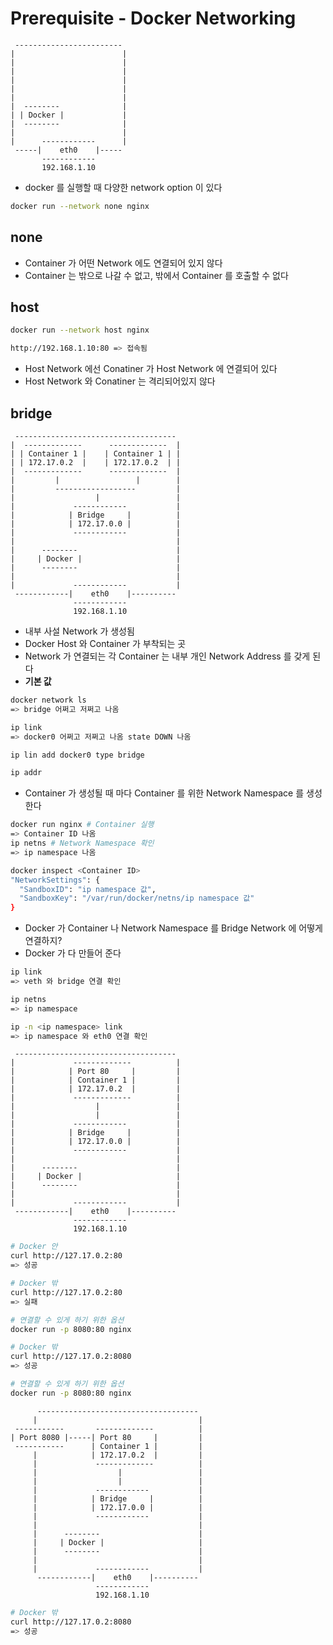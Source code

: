# Prerequisite - Docker Networking

```
 ------------------------
|                        |
|                        |
|                        |
|                        |
|                        |
|                        |
|  --------              |
| | Docker |             |
|  --------              |
|                        |
|      ------------      |
 -----|    eth0    |-----
       ------------
       192.168.1.10
```

* docker 를 실행할 때 다양한 network option 이 있다

```bash
docker run --network none nginx
```

## none

* Container 가 어떤 Network 에도 연결되어 있지 않다
* Container 는 밖으로 나갈 수 없고, 밖에서 Container 를 호출할 수 없다

## host

```bash
docker run --network host nginx

http://192.168.1.10:80 => 접속됨
```

* Host Network 에선 Conatiner 가 Host Network 에 연결되어 있다
* Host Network 와 Conatiner 는 격리되어있지 않다

## bridge

```
 ------------------------------------  
|  -------------      -------------  | 
| | Container 1 |    | Container 1 | | 
| | 172.17.0.2  |    | 172.17.0.2  | | 
|  -------------      -------------  | 
|         |                 |        | 
|         ------------------         | 
|                  |                 |
|             ------------           |
|            | Bridge     |          |
|            | 172.17.0.0 |          |
|             ------------           |
|                                    |
|      --------                      |
|     | Docker |                     |
|      --------                      |
|                                    |
|             ------------           |
 ------------|    eth0    |----------
              ------------
              192.168.1.10
```

* 내부 사설 Network 가 생성됨
* Docker Host 와 Container 가 부착되는 곳
* Network 가 연결되는 각 Container 는 내부 개인 Network Address 를 갖게 된다
* **기본 값**

```bash
docker network ls
=> bridge 어쩌고 저쩌고 나옴

ip link
=> docker0 어쩌고 저쩌고 나옴 state DOWN 나옴

ip lin add docker0 type bridge

ip addr
```

* Container 가 생성될 때 마다 Container 를 위한 Network Namespace 를 생성한다

```bash
docker run nginx # Container 실행
=> Container ID 나옴
ip netns # Network Namespace 확인
=> ip namespace 나옴
```

```bash
docker inspect <Container ID>
"NetworkSettings": {
  "SandboxID": "ip namespace 값",
  "SandboxKey": "/var/run/docker/netns/ip namespace 값"
}
```

* Docker 가 Container 나 Network Namespace 를 Bridge Network 에 어떻게 연결하지?
* Docker 가 다 만들어 준다

```bash
ip link
=> veth 와 bridge 연결 확인

ip netns
=> ip namespace

ip -n <ip namespace> link
=> ip namespace 와 eth0 연결 확인
```


```
 ------------------------------------  
|             -------------          | 
|            | Port 80     |         | 
|            | Container 1 |         | 
|            | 172.17.0.2  |         | 
|             -------------          | 
|                  |                 |
|                  |                 |
|             ------------           |
|            | Bridge     |          |
|            | 172.17.0.0 |          |
|             ------------           |
|                                    |
|      --------                      |
|     | Docker |                     |
|      --------                      |
|                                    |
|             ------------           |
 ------------|    eth0    |----------
              ------------
              192.168.1.10
```

```bash
# Docker 안
curl http://127.17.0.2:80 
=> 성공

# Docker 밖
curl http://127.17.0.2:80 
=> 실패

# 연결할 수 있게 하기 위한 옵션
docker run -p 8080:80 nginx

# Docker 밖
curl http://127.17.0.2:8080
=> 성공
```

```bash
# 연결할 수 있게 하기 위한 옵션
docker run -p 8080:80 nginx
```

```
      ------------------------------------  
     |                                    | 
 -----------       -------------          |
| Port 8080 |-----| Port 80     |         | 
 -----------      | Container 1 |         | 
     |            | 172.17.0.2  |         | 
     |             -------------          | 
     |                  |                 |
     |                  |                 |
     |             ------------           |
     |            | Bridge     |          |
     |            | 172.17.0.0 |          |
     |             ------------           |
     |                                    |
     |      --------                      |
     |     | Docker |                     |
     |      --------                      |
     |                                    |
     |             ------------           |
      ------------|    eth0    |----------
                   ------------
                   192.168.1.10
```

```bash
# Docker 밖
curl http://127.17.0.2:8080
=> 성공
```